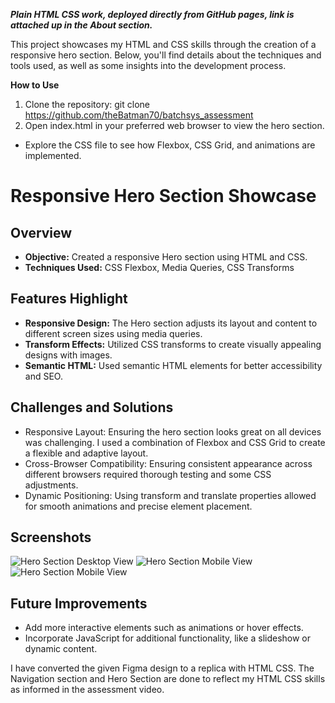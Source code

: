 _**Plain HTML CSS work, deployed directly from GitHub pages, link is attached up in the About section.**_

This project showcases my HTML and CSS skills through the creation of a responsive hero section. Below, you'll find details about the techniques and tools used, as well as some insights into the development process.

**How to Use**
1. Clone the repository: git clone https://github.com/theBatman70/batchsys_assessment
2. Open index.html in your preferred web browser to view the hero section.
- Explore the CSS file to see how Flexbox, CSS Grid, and animations are implemented.

# Responsive Hero Section Showcase

## Overview

- **Objective:** Created a responsive Hero section using HTML and CSS.
- **Techniques Used:** CSS Flexbox, Media Queries, CSS Transforms

## Features Highlight

- **Responsive Design:** The Hero section adjusts its layout and content to different screen sizes using media queries.
- **Transform Effects:** Utilized CSS transforms to create visually appealing designs with images.
- **Semantic HTML:** Used semantic HTML elements for better accessibility and SEO.

## Challenges and Solutions
- Responsive Layout: Ensuring the hero section looks great on all devices was challenging. I used a combination of Flexbox and CSS Grid to create a flexible and adaptive layout.
- Cross-Browser Compatibility: Ensuring consistent appearance across different browsers required thorough testing and some CSS adjustments.
- Dynamic Positioning: Using transform and translate properties allowed for smooth animations and precise element placement.

## Screenshots

![Hero Section Desktop View](screenshots/desktop-view.png)
![Hero Section Mobile View](screenshots/tablet-view.png)
![Hero Section Mobile View](screenshots/mobile-view.png)

## Future Improvements

- Add more interactive elements such as animations or hover effects.
- Incorporate JavaScript for additional functionality, like a slideshow or dynamic content.

I have converted the given Figma design to a replica with HTML CSS. 
The Navigation section and Hero Section are done to reflect my HTML CSS skills as informed in the assessment video.


